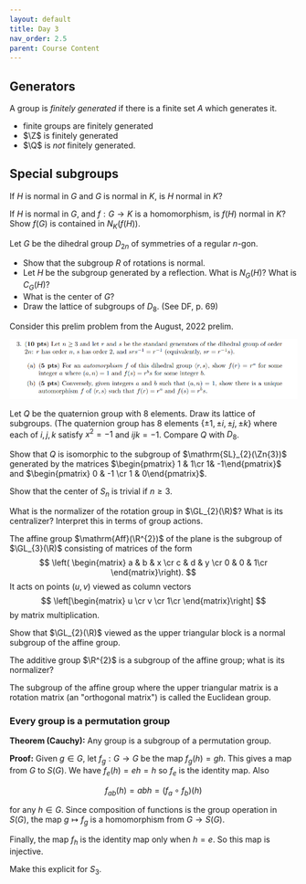 ```yaml
---
layout: default
title: Day 3
nav_order: 2.5
parent: Course Content
---
```


## Generators

A group is *finitely generated* if there is a finite set $A$ which generates it. 
- finite groups are finitely generated
- $\Z$ is finitely generated
- $\Q$ is *not* finitely generated. 

## Special subgroups

If $H$ is normal in $G$ and $G$ is normal in $K$, is $H$ normal in $K$?

If $H$ is normal in $G$, and $f:G\to K$ is a homomorphism, is $f(H)$ normal in $K$?
Show $f(G)$ is contained in $N_{K}(f(H))$.

Let $G$ be the dihedral group $D_{2n}$ of symmetries of a regular $n$-gon.
- Show that the subgroup $R$ of rotations is normal.
- Let $H$ be the subgroup generated by a reflection.  What is $N_{G}(H)$? What is $C_{G}(H)$?
- What is the center of $G$?
- Draw the lattice of subgroups of $D_{8}$. (See DF, p. 69)

Consider this prelim problem from the August, 2022 prelim.

![Prelim Problem](png/prelim_prob.png)

Let $Q$ be the quaternion group with $8$ elements. Draw its lattice of subgroups.
(The quaternion group has 8 elements $\lbrace \pm 1, \pm i, \pm j, \pm k\rbrace$ where each 
of $i,j,k$ satisfy $x^2=-1$ and $ijk=-1$.  Compare $Q$ with $D_{8}$.

Show that $Q$ is isomorphic to the subgroup of $\mathrm{SL}_{2}(\Zn{3})$ generated
by the matrices $\begin{pmatrix} 1 & 1\cr  1& -1\end{pmatrix}$ and $\begin{pmatrix} 0 & -1 \cr 1 & 0\end{pmatrix}$.

Show that the center of $S_{n}$ is trivial if $n\ge 3$.

What is the normalizer of the rotation group in  $\GL_{2}(\R)$? What is its centralizer?
Interpret this in terms of group actions.



The affine group $\mathrm{Aff}(\R^{2})$ of the plane is the subgroup of $\GL_{3}(\R)$ consisting of matrices of the form
$$
\left(
\begin{matrix}
a & b & x \cr
c & d & y \cr
0 & 0 & 1\cr
\end{matrix}\right).
$$
It acts on points $(u,v)$ viewed as column vectors 
$$
\left[\begin{matrix}
u \cr
v \cr 
1\cr
\end{matrix}\right]
$$
by matrix multiplication.

Show that $\GL_{2}(\R)$ viewed as the upper triangular block is a normal subgroup of the affine group.

The additive group $\R^{2}$ is a subgroup of the affine group; what is its normalizer?

The subgroup of the affine group where the upper triangular matrix is a rotation matrix (an "orthogonal matrix")
is called the Euclidean group.  


### Every group is a permutation group 

**Theorem (Cauchy):** Any group is a subgroup of a permutation group.

**Proof:** Given $g\in G$, let $f_{g}:G\to G$ be the map $f_{g}(h)=gh$.  This gives a map from 
$G$ to $S(G)$. We have $f_{e}(h)=eh=h$ so $f_{e}$ is the identity map.   Also

$$f_{ab}(h)=abh=(f_{a}\circ f_{b})(h)$$

for any $h\in G$.  Since composition
of functions is the group operation in $S(G)$, the map $g\mapsto f_{g}$ is a homomorphism from $G\to S(G)$.

Finally, the map $f_{h}$ is the identity map only when $h=e$.  So this map is injective.  

Make this explicit for $S_{3}$.






